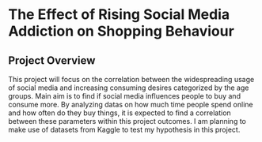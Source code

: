 # The Effect of Rising Social Media Addiction on Shopping Behaviour

## Project Overview
This project will focus on the correlation between the widespreading usage of social media and increasing consuming desires categorized by the age groups. Main aim is to find if social media influences people to buy and consume more. By analyzing datas on how much time people spend online and how often do they buy things, it is expected to find a correlation between these parameters within this project outcomes. I am planning to make use of datasets from Kaggle to test my hypothesis in this project.

